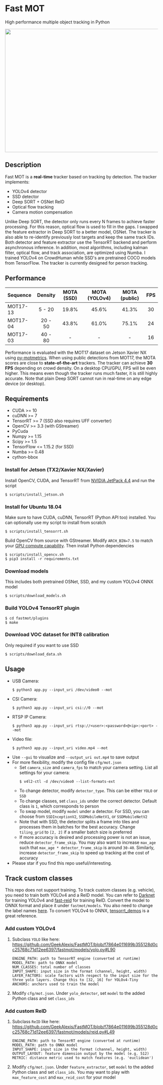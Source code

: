 # Fast MOT
High performance multiple object tracking in Python

<img src="assets/demo.gif" width="720" height="405" />

## Description
Fast MOT is a **real-time** tracker based on tracking by detection. The tracker implements:
  - YOLOv4 detector
  - SSD detector
  - Deep SORT + OSNet ReID
  - Optical flow tracking
  - Camera motion compensation
  
Unlike Deep SORT, the detector only runs every N frames to achieve faster processing. For this reason, optical flow is used to fill in the gaps. I swapped the feature extractor in Deep SORT to a better model, OSNet. The tracker is also able to re-identify previously lost targets and keep the same track IDs. Both detector and feature extractor use the TensorRT backend and perform asynchronous inference. In addition, most algorithms, including kalman filter, optical flow, and track association, are optimized using Numba. I trained YOLOv4 on CrowdHuman while SSD's are pretrained COCO models from TensorFlow. The tracker is currently designed for person tracking. 

## Performance
| Sequence | Density | MOTA (SSD) | MOTA (YOLOv4) | MOTA (public) | FPS |
|:-------|:-------:|:-------:|:-------:|:-------:|:-----:|
| MOT17-13 | 5 - 20  | 19.8% | 45.6% | 41.3%  | 30 |
| MOT17-04 | 20 - 50  | 43.8% | 61.0% | 75.1% | 24 |
| MOT17-03 | 40 - 80  | - | - | - | 16 |

Performance is evaluated with the MOT17 dataset on Jetson Xavier NX using [py-motmetrics](https://github.com/cheind/py-motmetrics). When using public detections from MOT17, the MOTA scores are close to **state-of-the-art** trackers. The tracker can achieve **30 FPS** depending on crowd density. On a desktop CPU/GPU, FPS will be even higher. This means even though the tracker runs much faster, it is still highly accurate. Note that plain Deep SORT cannot run in real-time on any edge device (or desktop). 

## Requirements
- CUDA >= 10
- cuDNN >= 7
- TensorRT >= 7 (SSD also requires UFF converter)
- OpenCV >= 3.3 (with GStreamer)
- PyCuda
- Numpy >= 1.15
- Scipy >= 1.5
- TensorFlow <= 1.15.2 (for SSD)
- Numba >= 0.48
- cython-bbox

### Install for Jetson (TX2/Xavier NX/Xavier)
Install OpenCV, CUDA, and TensorRT from [NVIDIA JetPack 4.4](https://developer.nvidia.com/embedded/jetpack) and run the script
  ```
  $ scripts/install_jetson.sh
  ```
### Install for Ubuntu 18.04
Make sure to have CUDA, cuDNN, TensorRT (Python API too) installed. You can optionally use my script to install from scratch
  ```
  $ scripts/install_tensorrt.sh
  ```
Build OpenCV from source with GStreamer. Modify `ARCH_BIN=7.5` to match your [GPU compute capability](https://developer.nvidia.com/cuda-gpus#compute). Then install Python dependencies

  ```
  $ scripts/install_opencv.sh
  $ pip3 install -r requirements.txt
  ```
### Download models
This includes both pretrained OSNet, SSD, and my custom YOLOv4 ONNX model
  ```
  $ scripts/download_models.sh
  ```
### Build YOLOv4 TensorRT plugin
  ```
  $ cd fastmot/plugins
  $ make
  ```
### Download VOC dataset for INT8 calibration
Only required if you want to use SSD
  ```
  $ scripts/download_data.sh
  ```

## Usage
- USB Camera: 
  ```
  $ python3 app.py --input_uri /dev/video0 --mot
  ```
- CSI Camera: 
  ```
  $ python3 app.py --input_uri csi://0 --mot
  ```
- RTSP IP Camera: 
  ```
  $ python3 app.py --input_uri rtsp://<user>:<password>@<ip>:<port> --mot
  ```
- Video file: 
  ```
  $ python3 app.py --input_uri video.mp4 --mot
  ```
- Use `--gui` to visualize and `--output_uri out.mp4` to save output
- For more flexibility, modify the config file `cfg/mot.json` 
  - Set `camera_size` and `camera_fps` to match your camera setting. List all settings for your camera:
    ```
    $ v4l2-ctl -d /dev/video0 --list-formats-ext
    ``` 
  - To change detector, modify `detector_type`. This can be either `YOLO` or `SSD`
  - To change classes, set `class_ids` under the correct detector. Default class is `1`, which corresponds to person
  - To swap model, modify `model` under a detector. For SSD, you can choose from `SSDInceptionV2`, `SSDMobileNetV1`, or `SSDMobileNetV2`
  - Note that with SSD, the detector splits a frame into tiles and processes them in batches for the best accuracy. Change `tiling_grid` to `[2, 2]` if a smaller batch size is preferred
  - If more accuracy is desired and processing power is not an issue, reduce `detector_frame_skip`. You may also want to increase `max_age` such that `max_age * detector_frame_skip` is around `30-40`. Similarly, increase `detector_frame_skip` to speed up tracking at the cost of accuracy
 - Please star if you find this repo useful/interesting.
  
 ## Track custom classes
This repo does not support training. To track custom classes (e.g. vehicle), you need to train both YOLOv4 and a ReID model. You can refer to [Darknet](https://github.com/AlexeyAB/darknet) for training YOLOv4 and [fast-reid](https://github.com/JDAI-CV/fast-reid) for training ReID. Convert the model to ONNX format and place it under `fastmot/models`. You also need to change the label names [here](https://github.com/GeekAlexis/FastMOT/blob/master/fastmot/models/label.py). To convert YOLOv4 to ONNX, [tensorrt_demos](https://github.com/jkjung-avt/tensorrt_demos) is a great reference. 
### Add custom YOLOv4
1. Subclass `YOLO` like here: https://github.com/GeekAlexis/FastMOT/blob/f7864e011699b355128d0cc25768c71d12ee6397/fastmot/models/yolo.py#L90
    ```
    ENGINE_PATH: path to TensorRT engine (converted at runtime)
    MODEL_PATH: path to ONNX model
    NUM_CLASSES: total number of classes
    INPUT_SHAPE: input size in the format (channel, height, width)
    LAYER_FACTORS: scale factors with respect to the input size for the three yolo layers. Change this to [32, 16] for YOLOv4-Tiny
    ANCHORS: anchors used to train the model
    ```
2. Modify `cfg/mot.json`. Under `yolo_detector`, set `model` to the added Python class and set `class_ids`
### Add custom ReID
1. Subclass `ReID` like here: https://github.com/GeekAlexis/FastMOT/blob/f7864e011699b355128d0cc25768c71d12ee6397/fastmot/models/reid.py#L49
    ```
    ENGINE_PATH: path to TensorRT engine (converted at runtime)
    MODEL_PATH: path to ONNX model
    INPUT_SHAPE: input size in the format (channel, height, width)
    OUTPUT_LAYOUT: feature dimension output by the model (e.g. 512)
    METRIC: distance metric used to match features (e.g. 'euclidean')
    ```
2. Modify `cfg/mot.json`. Under `feature_extractor`, set `model` to the added Python class and set `class_ids`. You may want to play with `max_feature_cost` and `max_reid_cost` for your model

